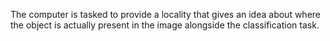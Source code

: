 The computer is tasked to provide a locality that gives an idea about where the object is actually present in the image alongside the classification task.

